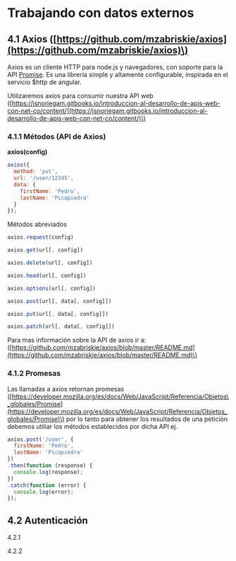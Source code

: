 # Trabajando con datos externos

## 4.1 Axios \([https://github.com/mzabriskie/axios](https://github.com/mzabriskie/axios)\)

Axios es un cliente HTTP para node.js y navegadores, con soporte para la API [Promise](https://developer.mozilla.org/es/docs/Web/JavaScript/Referencia/Objetos_globales/Promise).  Es una librería simple y altamente configurable, inspirada en el servicio $http de angular.

Utilizaremos axios para consumir nuestra API web \([https://jsnoriegam.gitbooks.io/introduccion-al-desarrollo-de-apis-web-con-net-co/content/](https://jsnoriegam.gitbooks.io/introduccion-al-desarrollo-de-apis-web-con-net-co/content/)\)

### 4.1.1 Métodos \(API de Axios\)

**axios\(config\)**

```js
axios({
  method: 'put',
  url: '/user/12345',
  data: {
    firstName: 'Pedro',
    lastName: 'Picapiedra'
  }
});
```

Métodos abreviados

```js
axios.request(config)

axios.get(url[, config])

axios.delete(url[, config])

axios.head(url[, config])

axios.options(url[, config])

axios.post(url[, data[, config]])

axios.put(url[, data[, config]])

axios.patch(url[, data[, config]])
```

Para mas información sobre la API de axios ir a: \([https://github.com/mzabriskie/axios/blob/master/README.md](https://github.com/mzabriskie/axios/blob/master/README.md)\)

### 4.1.2 Promesas

Las llamadas a axios retornan promesas \([https://developer.mozilla.org/es/docs/Web/JavaScript/Referencia/Objetos\_globales/Promise](https://developer.mozilla.org/es/docs/Web/JavaScript/Referencia/Objetos_globales/Promise)\) por lo tanto para obtener los resultados de una petición debemos utiliar los métodos establecidos por dicha API ej.

```js
axios.post('/user', {
  firstName: 'Pedro',
  lastName: 'Picapiedra'
})
.then(function (response) {
  console.log(response);
})
.catch(function (error) {
  console.log(error);
});
```

## 4.2 Autenticación

4.2.1 

4.2.2

